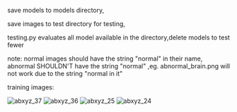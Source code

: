 save models to models directory,

save images to test directory for testing,

testing.py evaluates all model available in the directory,delete models to test fewer

note: normal images should have the string "normal" in their name, abnormal SHOULDN'T have the string "normal" ,eg. abnormal_brain.png will not work due to the string "normal in it"

training images: 

![abxyz_37](https://github.com/Codsssworth/fetal-mri-classification/assets/44846718/e4e12586-a6d9-46b2-a334-7b8addf23ca4)
![abxyz_36](https://github.com/Codsssworth/fetal-mri-classification/assets/44846718/a5b79611-4012-47ab-80c5-fea8d11c7f86)
![abxyz_25](https://github.com/Codsssworth/fetal-mri-classification/assets/44846718/bd4fa0d2-6594-4b20-ba29-0f53697bfc71)
![abxyz_24](https://github.com/Codsssworth/fetal-mri-classification/assets/44846718/a231f5a5-2abb-44bb-bc28-3bc1a686839a)
